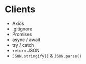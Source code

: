 # Clients

- Axios
- .gitignore
- Promises
- async / await
- try / catch
- `return` JSON
- `JSON.stringify()` & `JSON.parse()`
